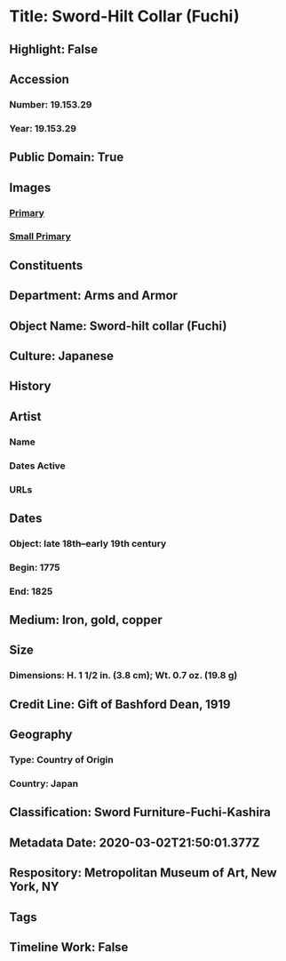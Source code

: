 # Title: Sword-Hilt Collar (Fuchi)
## Highlight: False
## Accession
### Number: 19.153.29
### Year: 19.153.29
## Public Domain: True
## Images
### [Primary](https://images.metmuseum.org/CRDImages/aa/original/LC-19_153_28_29-001.jpg)
### [Small Primary](https://images.metmuseum.org/CRDImages/aa/web-large/LC-19_153_28_29-001.jpg)
## Constituents
## Department: Arms and Armor
## Object Name: Sword-hilt collar (Fuchi)
## Culture: Japanese
## History
## Artist
### Name
### Dates Active
### URLs
## Dates
### Object: late 18th–early 19th century
### Begin: 1775
### End: 1825
## Medium: Iron, gold, copper
## Size
### Dimensions: H. 1 1/2 in. (3.8 cm); Wt. 0.7 oz. (19.8 g)
## Credit Line: Gift of Bashford Dean, 1919
## Geography
### Type: Country of Origin
### Country: Japan
## Classification: Sword Furniture-Fuchi-Kashira
## Metadata Date: 2020-03-02T21:50:01.377Z
## Respository: Metropolitan Museum of Art, New York, NY
## Tags
## Timeline Work: False